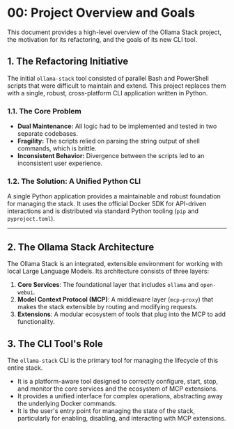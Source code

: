 # 00: Project Overview and Goals

This document provides a high-level overview of the Ollama Stack project, the motivation for its refactoring, and the goals of its new CLI tool.

## 1. The Refactoring Initiative

The initial `ollama-stack` tool consisted of parallel Bash and PowerShell scripts that were difficult to maintain and extend. This project replaces them with a single, robust, cross-platform CLI application written in Python.

### 1.1. The Core Problem
- **Dual Maintenance:** All logic had to be implemented and tested in two separate codebases.
- **Fragility:** The scripts relied on parsing the string output of shell commands, which is brittle.
- **Inconsistent Behavior:** Divergence between the scripts led to an inconsistent user experience.

### 1.2. The Solution: A Unified Python CLI
A single Python application provides a maintainable and robust foundation for managing the stack. It uses the official Docker SDK for API-driven interactions and is distributed via standard Python tooling (`pip` and `pyproject.toml`).

---

## 2. The Ollama Stack Architecture

The Ollama Stack is an integrated, extensible environment for working with local Large Language Models. Its architecture consists of three layers:

1.  **Core Services**: The foundational layer that includes `ollama` and `open-webui`.
2.  **Model Context Protocol (MCP)**: A middleware layer (`mcp-proxy`) that makes the stack extensible by routing and modifying requests.
3.  **Extensions**: A modular ecosystem of tools that plug into the MCP to add functionality.

## 3. The CLI Tool's Role

The `ollama-stack` CLI is the primary tool for managing the lifecycle of this entire stack.

-   It is a platform-aware tool designed to correctly configure, start, stop, and monitor the core services and the ecosystem of MCP extensions.
-   It provides a unified interface for complex operations, abstracting away the underlying Docker commands.
-   It is the user's entry point for managing the state of the stack, particularly for enabling, disabling, and interacting with MCP extensions. 